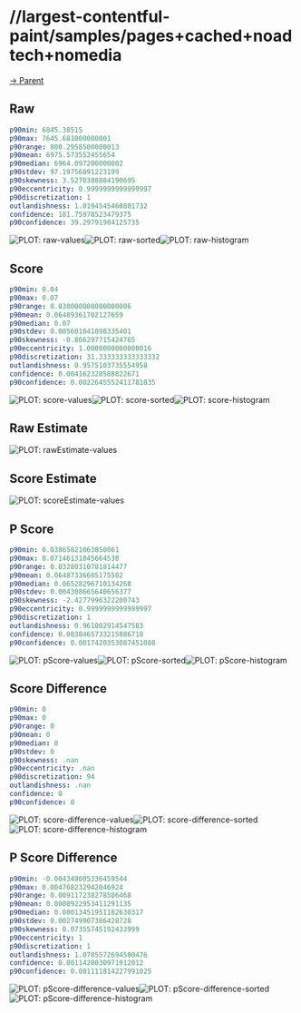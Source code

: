 
# //largest-contentful-paint/samples/pages+cached+noadtech+nomedia

[→ Parent](../..)


## Raw


```yaml
p90min: 6845.38515
p90max: 7645.681000000001
p90range: 800.2958500000013
p90mean: 6975.573552455654
p90median: 6964.097200000002
p90stdev: 97.19756891223199
p90skewness: 3.5270388884190695
p90eccentricity: 0.9999999999999997
p90discretization: 1
outlandishness: 1.0194545460801732
confidence: 181.75978523479375
p90confidence: 39.29791984125735

```

![PLOT: raw-values](./raw/values.svg)![PLOT: raw-sorted](./raw/sorted.svg)![PLOT: raw-histogram](./raw/histogram.svg)
## Score


```yaml
p90min: 0.04
p90max: 0.07
p90range: 0.030000000000000006
p90mean: 0.06489361702127659
p90median: 0.07
p90stdev: 0.005601041098335401
p90skewness: -0.866297715424765
p90eccentricity: 1.0000000000000016
p90discretization: 31.333333333333332
outlandishness: 0.9575103735554958
confidence: 0.004162328588822671
p90confidence: 0.0022645552411781835

```

![PLOT: score-values](./score/values.svg)![PLOT: score-sorted](./score/sorted.svg)![PLOT: score-histogram](./score/histogram.svg)
## Raw Estimate

![PLOT: rawEstimate-values](./rawEstimate/values.svg)
## Score Estimate

![PLOT: scoreEstimate-values](./scoreEstimate/values.svg)
## P Score


```yaml
p90min: 0.03865821063850061
p90max: 0.07146131845664538
p90range: 0.03280310781814477
p90mean: 0.06487336685175502
p90median: 0.06528296710134268
p90stdev: 0.004308665640656377
p90skewness: -2.4277996322200743
p90eccentricity: 0.9999999999999997
p90discretization: 1
outlandishness: 0.961002914547583
confidence: 0.0038465733215886718
p90confidence: 0.0017420353087451088

```

![PLOT: pScore-values](./pScore/values.svg)![PLOT: pScore-sorted](./pScore/sorted.svg)![PLOT: pScore-histogram](./pScore/histogram.svg)
## Score Difference


```yaml
p90min: 0
p90max: 0
p90range: 0
p90mean: 0
p90median: 0
p90stdev: 0
p90skewness: .nan
p90eccentricity: .nan
p90discretization: 94
outlandishness: .nan
confidence: 0
p90confidence: 0

```

![PLOT: score-difference-values](./score-difference/values.svg)![PLOT: score-difference-sorted](./score-difference/sorted.svg)![PLOT: score-difference-histogram](./score-difference/histogram.svg)
## P Score Difference


```yaml
p90min: -0.004349005336459544
p90max: 0.004768232942046924
p90range: 0.009117238278506468
p90mean: 0.0000922953411291135
p90median: 0.00013451951182630317
p90stdev: 0.002749907386428728
p90skewness: 0.07355745192433999
p90eccentricity: 1
p90discretization: 1
outlandishness: 1.0785572694500476
confidence: 0.0011420030971912012
p90confidence: 0.001111814227991025

```

![PLOT: pScore-difference-values](./pScore-difference/values.svg)![PLOT: pScore-difference-sorted](./pScore-difference/sorted.svg)![PLOT: pScore-difference-histogram](./pScore-difference/histogram.svg)